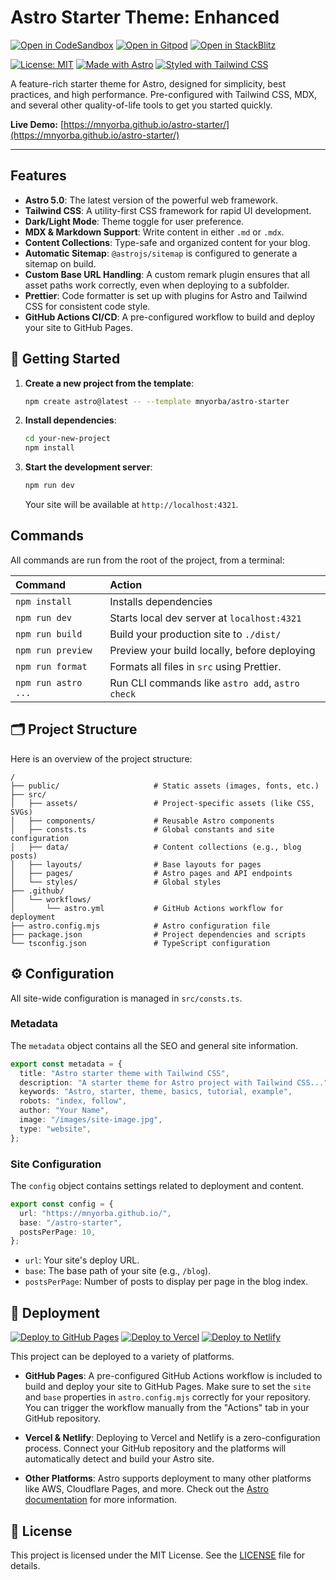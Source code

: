 # Astro Starter Theme: Enhanced

[![Open in CodeSandbox](https://img.shields.io/badge/Open%20in-CodeSandbox-blue?logo=codesandbox)](https://codesandbox.io/s/github/mnyorba/astro-starter)
[![Open in Gitpod](https://img.shields.io/badge/Open%20in-Gitpod-blue?logo=gitpod)](https://gitpod.io/#https://github.com/mnyorba/astro-starter)
[![Open in StackBlitz](https://img.shields.io/badge/Open%20in-StackBlitz-blue?logo=stackblitz)](https://stackblitz.com/github/mnyorba/astro-starter)

[![License: MIT](https://img.shields.io/badge/License-MIT-yellow.svg)](https://opensource.org/licenses/MIT)
[![Made with Astro](https://img.shields.io/badge/Made%20with-Astro-blueviolet?logo=astro)](https://astro.build)
[![Styled with Tailwind CSS](https://img.shields.io/badge/Styled%20with-Tailwind%20CSS-38B2AC?logo=tailwind-css)](https://tailwindcss.com)

A feature-rich starter theme for Astro, designed for simplicity, best practices, and high performance. Pre-configured with Tailwind CSS, MDX, and several other quality-of-life tools to get you started quickly.

**Live Demo:** [https://mnyorba.github.io/astro-starter/](https://mnyorba.github.io/astro-starter/)

---

## Features

-   **Astro 5.0**: The latest version of the powerful web framework.
-   **Tailwind CSS**: A utility-first CSS framework for rapid UI development.
-   **Dark/Light Mode**: Theme toggle for user preference.
-   **MDX & Markdown Support**: Write content in either `.md` or `.mdx`.
-   **Content Collections**: Type-safe and organized content for your blog.
-   **Automatic Sitemap**: `@astrojs/sitemap` is configured to generate a sitemap on build.
-   **Custom Base URL Handling**: A custom remark plugin ensures that all asset paths work correctly, even when deploying to a subfolder.
-   **Prettier**: Code formatter is set up with plugins for Astro and Tailwind CSS for consistent code style.
-   **GitHub Actions CI/CD**: A pre-configured workflow to build and deploy your site to GitHub Pages.

## 🚀 Getting Started

1.  **Create a new project from the template**:
    ```sh
    npm create astro@latest -- --template mnyorba/astro-starter
    ```

2.  **Install dependencies**:
    ```sh
    cd your-new-project
    npm install
    ```

3.  **Start the development server**:
    ```sh
    npm run dev
    ```
    Your site will be available at `http://localhost:4321`.

## Commands

All commands are run from the root of the project, from a terminal:

| Command         | Action                                          |
| :-------------- | :---------------------------------------------- |
| `npm install`   | Installs dependencies                           |
| `npm run dev`   | Starts local dev server at `localhost:4321`     |
| `npm run build` | Build your production site to `./dist/`         |
| `npm run preview` | Preview your build locally, before deploying    |
| `npm run format`  | Formats all files in `src` using Prettier.      |
| `npm run astro ...` | Run CLI commands like `astro add`, `astro check` |

## 🗂️ Project Structure

Here is an overview of the project structure:

```text
/
├── public/                     # Static assets (images, fonts, etc.)
├── src/
│   ├── assets/                 # Project-specific assets (like CSS, SVGs)
│   ├── components/             # Reusable Astro components
│   ├── consts.ts               # Global constants and site configuration
│   ├── data/                   # Content collections (e.g., blog posts)
│   ├── layouts/                # Base layouts for pages
│   ├── pages/                  # Astro pages and API endpoints
│   └── styles/                 # Global styles
├── .github/
│   └── workflows/
│       └── astro.yml           # GitHub Actions workflow for deployment
├── astro.config.mjs            # Astro configuration file
├── package.json                # Project dependencies and scripts
└── tsconfig.json               # TypeScript configuration
```

## ⚙️ Configuration

All site-wide configuration is managed in `src/consts.ts`.

### Metadata

The `metadata` object contains all the SEO and general site information.

```typescript
export const metadata = {
  title: "Astro starter theme with Tailwind CSS",
  description: "A starter theme for Astro project with Tailwind CSS...",
  keywords: "Astro, starter, theme, basics, tutorial, example",
  robots: "index, follow",
  author: "Your Name",
  image: "/images/site-image.jpg",
  type: "website",
};
```

### Site Configuration

The `config` object contains settings related to deployment and content.

```typescript
export const config = {
  url: "https://mnyorba.github.io/",
  base: "/astro-starter",
  postsPerPage: 10,
};
```

-   `url`: Your site's deploy URL.
-   `base`: The base path of your site (e.g., `/blog`).
-   `postsPerPage`: Number of posts to display per page in the blog index.

## 🚀 Deployment
  [![Deploy to GitHub Pages](https://img.shields.io/badge/Deploy%20to-GitHub%20Pages-blue?logo=github)](https://github.com/mnyorba/astro-starter/actions)
  [![Deploy to Vercel](https://img.shields.io/badge/Deploy%20to-Vercel-blue?logo=vercel)](https://vercel.com/new/clone?repository-url=https://github.com/mnyorba/astro-starter)
  [![Deploy to Netlify](https://img.shields.io/badge/Deploy%20to-Netlify-blue?logo=netlify)](https://app.netlify.com/start/deploy?repository=https://github.com/mnyorba/astro-starter)

This project can be deployed to a variety of platforms.

- **GitHub Pages**: 
  A pre-configured GitHub Actions workflow is included to build and deploy your site to GitHub Pages. Make sure to set the `site` and `base` properties in `astro.config.mjs` correctly for your repository. You can trigger the workflow manually from the "Actions" tab in your GitHub repository.

- **Vercel & Netlify**: 
  Deploying to Vercel and Netlify is a zero-configuration process. Connect your GitHub repository and the platforms will automatically detect and build your Astro site.

- **Other Platforms**: Astro supports deployment to many other platforms like AWS, Cloudflare Pages, and more. Check out the [Astro documentation](https://docs.astro.build/en/guides/deploy/) for more information.

## 📄 License

This project is licensed under the MIT License. See the [LICENSE](LICENSE) file for details.
